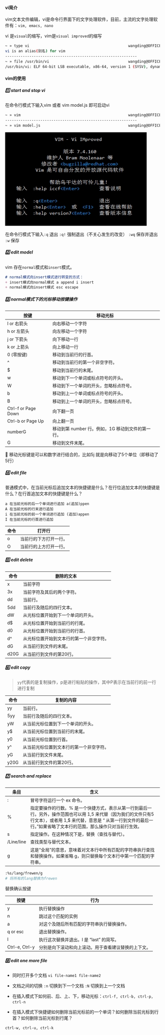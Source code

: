 #### vi简介

vim文本文件编辑，vi是命令行界面下的文字处理软件，目前，主流的文字处理软件有：`vim, emacs, nano`  

vi 是`visual`的缩写，vim是`visual improved`的缩写

```bash
~ » type vi                                             wangding@OFFICE
vi is an alias(别名) for vim
------------------------------------------------------------
~ » file /usr/bin/vi                                    wangding@OFFICE
/usr/bin/vi: ELF 64-bit LSB executable, x86-64, version 1 (SYSV), dynamically linked (uses shared libs), for GNU/Linux 2.6.32, BuildID[sha1]=97a17f3a9bea3d8c0490c12247b5e89c47cbcd28, stripped
```

#### vim的使用

##### :one: start and stop vi

在命令行模式下输入vim 或者 vim model.js 即可启动vi

```bash
~ » vim                                                 wangding@OFFICE # 保存后会创建一个新的文件
------------------------------------------------------------
~ » vim model.js                                        wangding@OFFICE # 会创建一个新的文件
```

![](images/07.png)

在命令行模式下输入`:q` 退出 `:q!` 强制退出（不关心发生的改变） `:wq` 保存并退出 `:w` 保存

##### :two: edit model

vim 存在`normal`模式和`insert`模式。

```markdown
# normal模式向insert模式进行转变的方式：
+ insert模式向normal模式 a append i insert
+ normal模式向insert模式 esc escape
```

##### :three: normal模式下的光标移动按键操作

| 按键                  | 移动光标                           |
| ------------------- | ------------------------------ |
| l or 右箭头            | 向右移动一个字符                       |
| h or 左箭头            | 向左移动一个字符                       |
| j or 下箭头            | 向下移动一行                         |
| k or 上箭头            | 向上移动一行                         |
| 0 (零按键)             | 移动到当前行的行首。                     |
| ^                   | 移动到当前行的第一个非空字符。                |
| $                   | 移动到当前行的末尾。                     |
| w                   | 移动到下一个单词或标点符号的开头。              |
| W                   | 移动到下一个单词的开头，忽略标点符号。            |
| b                   | 移动到上一个单词或标点符号的开头。              |
| B                   | 移动到上一个单词的开头，忽略标点符号。            |
| Ctrl-f or Page Down | 向下翻一页                          |
| Ctrl-b or Page Up   | 向上翻一页                          |
| numberG             | 移动到第 number 行。例如，1G 移动到文件的第一行。 |
| G                   | 移动到文件末尾。                       |

:evergreen_tree: 移动光标键是可以和数字进行结合的，比如5j 就是向移动了5个单位（即移动了5行）

##### :four: edit file

普通模式中，在当前光标后追加文本的快捷键是什么？在行位追加文本的快捷键是什么？在行首追加文本的快捷键是什么？

```
a 在当前光标的后一个单词进行追加 a(追加)ppen
A 在当前光标的行末进行追加
i 在当前光标的前一个单词进行追加 (追加)appen
I 在当前光标的行首进行追加
```

| 命令   | 打开行         |
| ---- | ----------- |
| o    | 当前行的下方打开一行。 |
| O    | 当前行的上方打开一行。 |

##### :five: edit delete

| 命令   | 删除的文本                |
| ---- | -------------------- |
| x    | 当前字符                 |
| 3x   | 当前字符及其后的两个字符。        |
| dd   | 当前行。                 |
| 5dd  | 当前行及随后的四行文本。         |
| dW   | 从光标位置开始到下一个单词的开头。    |
| d$   | 从光标位置开始到当前行的行尾。      |
| d0   | 从光标位置开始到当前行的行首。      |
| d^   | 从光标位置开始到文本行的第一个非空字符。 |
| dG   | 从当前行到文件的末尾。          |
| d20G | 从当前行到文件的第20行。        |

##### :six: edit copy

> `yy`代表的是复制操作，p是进行粘贴的操作，其中P表示在当前行的前一行进行复制

| 命令   | 复制的内容                |
| ---- | -------------------- |
| yy   | 当前行。                 |
| 5yy  | 当前行及随后的四行文本。         |
| yW   | 从当前光标位置到下一个单词的开头。    |
| y$   | 从当前光标位置到当前行的末尾。      |
| y0   | 从当前光标位置到行首。          |
| y^   | 从当前光标位置到文本行的第一个非空字符。 |
| yG   | 从当前行到文件末尾。           |
| y20G | 从当前行到文件的第20行。        |

##### :seven: search and replace

| 条目         | 含义                                       |
| ---------- | ---------------------------------------- |
| :          | 冒号字符运行一个 ex 命令。                          |
| %          | 指定要操作的行数。% 是一个快捷方式，表示从第一行到最后一行。另外，操作范围也可以用 1,5 来代替（因为我们的文件只有5行文本），或者用 1,$ 来代替，意思是 “ 从第一行到文件的最后一行。”如果省略了文本行的范围，那么操作只对当前行生效。 |
| s          | 指定操作。在这种情况下是，替换（查找与替代）。                  |
| /Line/line | 查找类型与替代文本。                               |
| g          | 这是“全局”的意思，意味着对文本行中所有匹配的字符串执行查找和替换操作。如果省略 g，则只替换每个文本行中第一个匹配的字符串。 |

```bash
:%s/lang/frewen/g
# 将所有的lang替换为frewen
```

替换确认按键

| 按键             | 行为                         |
| -------------- | -------------------------- |
| y              | 执行替换操作                     |
| n              | 跳过这个匹配的实例                  |
| a              | 对这个及随后所有匹配的字符串执行替换操作。      |
| q or esc       | 退出替换操作。                    |
| l              | 执行这次替换并退出。l 是 “last” 的简写。  |
| Ctrl-e, Ctrl-y | 分别是向下滚动和向上滚动。用于查看建议替换的上下文。 |

##### :eight: edit one more file

+ 同时打开多个文档 `vi file-name1 file-name2`


+ 文档之间的切换 `:n` 切换到下一个文档 `:N` 切换到上一个文档


+ 在插入模式下如何前、后、上、下，移动光标：`ctrl-f, ctrl-b, ctrl-p, ctrl-n`  


+ 在插入模式下快捷键如何删除当前光标前的一个单词？如何删除当前光标到行首？如何删除当前光标到行尾？

```
ctrl-w, ctrl-u, ctrl-k  
```

